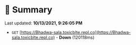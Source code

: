 # 📖 Summary
Last updated: **10/13/2021, 9:26:05 PM**

- `GET` [https://Bhadwa-sala.toxicblte.repl.co](https://Bhadwa-sala.toxicblte.repl.co) - **Down** (120118ms)
